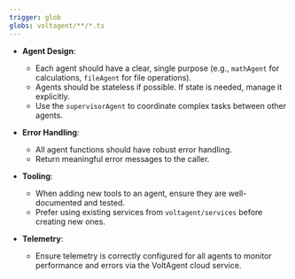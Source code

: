 ```yaml
---
trigger: glob
globs: voltagent/**/*.ts
---
```


- **Agent Design**:
  - Each agent should have a clear, single purpose (e.g., `mathAgent` for calculations, `fileAgent` for file operations).
  - Agents should be stateless if possible. If state is needed, manage it explicitly.
  - Use the `supervisorAgent` to coordinate complex tasks between other agents.

- **Error Handling**:
  - All agent functions should have robust error handling.
  - Return meaningful error messages to the caller.

- **Tooling**:
  - When adding new tools to an agent, ensure they are well-documented and tested.
  - Prefer using existing services from `voltagent/services` before creating new ones.

- **Telemetry**:
  - Ensure telemetry is correctly configured for all agents to monitor performance and errors via the VoltAgent cloud service.